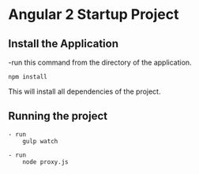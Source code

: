 # Angular 2 Startup Project 

## Install the Application

-run this command from the directory of the application.

    npm install
	
This will install all dependencies of the project.

## Running the project
    - run 
        gulp watch

    - run
        node proxy.js